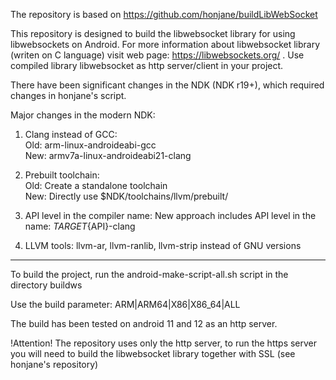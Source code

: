 The repository is based on https://github.com/honjane/buildLibWebSocket

This repository is designed to build the libwebsocket library for using libwebsockets on Android.
For more information about libwebsocket library (writen on C language) visit web page: https://libwebsockets.org/  .
Use compiled library libwebsocket as http server/client in your project. 

There have been significant changes in the NDK (NDK r19+), which required changes in honjane's script.

Major changes in the modern NDK:
1. Clang instead of GCC:  
Old: arm-linux-androideabi-gcc  
New: armv7a-linux-androideabi21-clang

3. Prebuilt toolchain:  
Old: Create a standalone toolchain  
New: Directly use $NDK/toolchains/llvm/prebuilt/

5. API level in the compiler name:
New approach includes API level in the name: ${TARGET}${API}-clang

7. LLVM tools:
llvm-ar, llvm-ranlib, llvm-strip instead of GNU versions

-------------------------------------

To build the project, run the android-make-script-all.sh script in the directory buildws

Use the build parameter:
ARM|ARM64|X86|X86_64|ALL

The build has been tested on android 11 and 12 as an http server.

!Attention! The repository uses only the http server, to run the https server you will need to build the libwebsocket library together with SSL (see honjane's repository)
